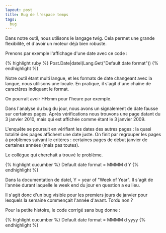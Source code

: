 ```yaml
---
layout: post
title: Bug de l'espace temps
tags:
  bug
---
```


Dans notre outil, nous utilisons le langage twig. Cela permet une grande flexibilité, et d'avoir un moteur déjà bien robuste.

Prenons par exemple l'affichage d'une date avec ce code :

{% highlight ruby %}
Post.Date|datel(Lang.Get("Default date format"))
{% endhighlight %}

Notre outil étant multi langue, et les formats de date changeant avec la langue, nous utilisons une locale. En pratique, il s'agit d'une chaîne de caractères indiquant le format.

On pourrait avoir HH:mm pour l'heure par exemple.

Dans l'analyse du bug du jour, nous avons un signalement de date fausse sur certaines pages. Après vérifications nous trouvons une page datant du 3 janvier 2010, mais qui est affichée comme étant le 3 janvier 2009.

L'enquête se poursuit en vérifiant les dates des autres pages : la quasi totalité des pages affichent une date juste. On finit par regrouper les pages à problèmes suivant le critères : certaines pages de début janvier de certaines années (mais pas toutes).

Le collègue qui cherchait a trouvé le problème.

{% highlight cucumber %}
Default date format = MMMM d Y
{% endhighlight %}

Dans la documentation de datel, Y = year of "Week of Year". Il s'agit de l'année durant laquelle le week end du jour en question a eu lieu.

Il s'agit donc d'un bug visible pour les premiers jours de janvier pour lesquels la semaine commençait l'année d'avant. Tordu non ?

Pour la petite histoire, le code corrigé sans bug donne :

{% highlight cucumber %}
Default date format = MMMM d yyyy
{% endhighlight %}
